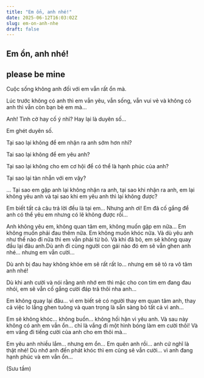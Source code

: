 ```yaml
---
title: "Em ổn, anh nhé!"
date: 2025-06-12T16:03:02Z
slug: em-on-anh-nhe
draft: false
---
```


## Em ổn, anh nhé!

## please be mine

Cuộc sống không anh đối với em vẫn rất ổn mà. 
 
Lúc trước không có anh thì em vẫn yêu, vẫn sống, vẫn vui vẻ và không có anh thì vẫn còn bạn bè em mà…
 
Anh! Tình cờ hay cố ý nhỉ? Hay lại là duyên số...
 
Em ghét duyên số.
 
Tại sao lại không để em nhận ra anh sớm hơn nhỉ?
 
Tai sao lại không để em yêu anh?
 
Tại sao lại không cho em cơ hội để có thể là hạnh phúc của anh?
 
Tại sao lại tàn nhẫn với em vậy?
 
… Tại sao em gặp anh lại không nhận ra anh, tại sao khi nhận ra anh, em lại không yêu anh và tại sao khi em yêu anh thì lại không được?
 
Em biết tất cả câu trả lời đều là tại em… Nhưng anh ơi! Em đã cố gắng để anh có thể yêu em nhưng có lẽ không được rồi…
 
Anh không yêu em, không quan tâm em, không muốn gặp em nữa… Em không muốn phải đau thêm nữa. Em không muốn khóc nữa.
 Và dù yêu anh như thế nào đi nữa thì em vẫn phải từ bỏ. Và khi đã bỏ, em sẽ không quay đầu lại đâu anh.Dù anh đi cùng người con gái nào đó em sẽ vẫn ghen anh nhé... nhưng em vẫn cười…
 
Dù anh bị đau hay không khỏe em sẽ rất rất lo… nhưng em sẽ tỏ ra vô tâm anh nhé!
 
Dù khi anh cười và nói rằng anh nhớ em thì mặc cho con tim em đang đau nhói, em sẽ vẫn cố gắng cười đáp trả thôi nha anh…
 
Em không quay lại đâu… vì em biết sẽ có người thay em quan tâm anh, thay cả việc lo lắng ghen tuông và quan trọng là sẵn sàng bỏ tất cả vì anh…
 
Em sẽ không khóc… không buồn… không hối hận vì yêu anh. Và sau này không có anh em vẫn ổn… chỉ là vắng đi một hình bóng làm em cười thôi! Và em vắng đi tiếng cười của anh cho em thôi mà…
 
Em yêu anh nhiều lắm… nhưng em ổn… Em quên anh rồi… anh cứ nghĩ là thật nhé! Dù nhớ anh đến phát khóc thì em cũng sẽ vẫn cười… vì anh đang hạnh phúc và em vẫn ổn…
 
(Sưu tầm)